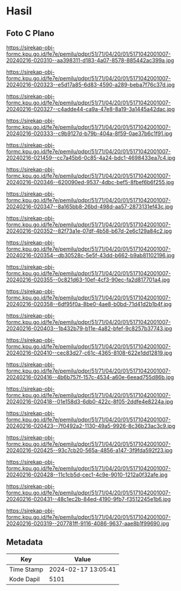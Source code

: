 # Hasil

## Foto C Plano

https://sirekap-obj-formc.kpu.go.id/fe7e/pemilu/pdpr/51/71/04/20/01/5171042001007-20240216-020310--aa398311-d183-4a07-8578-885442ac399a.jpg

https://sirekap-obj-formc.kpu.go.id/fe7e/pemilu/pdpr/51/71/04/20/01/5171042001007-20240216-020323--e5d17a85-6d83-4590-a289-beba7f76c37d.jpg

https://sirekap-obj-formc.kpu.go.id/fe7e/pemilu/pdpr/51/71/04/20/01/5171042001007-20240216-020327--c4adde44-ca9a-47e8-8a19-3a1445a42dac.jpg

https://sirekap-obj-formc.kpu.go.id/fe7e/pemilu/pdpr/51/71/04/20/01/5171042001007-20240216-020333--c9b9127d-b79b-404a-8f59-0ae37b6c1f91.jpg

https://sirekap-obj-formc.kpu.go.id/fe7e/pemilu/pdpr/51/71/04/20/01/5171042001007-20240216-021459--cc7a45b6-0c85-4a24-bdc1-4698433ea7c4.jpg

https://sirekap-obj-formc.kpu.go.id/fe7e/pemilu/pdpr/51/71/04/20/01/5171042001007-20240216-020346--620090ed-9537-4dbc-bef5-8fbef6b6f255.jpg

https://sirekap-obj-formc.kpu.go.id/fe7e/pemilu/pdpr/51/71/04/20/01/5171042001007-20240216-020347--8a165bb8-26bd-498d-aa57-2873131ef43c.jpg

https://sirekap-obj-formc.kpu.go.id/fe7e/pemilu/pdpr/51/71/04/20/01/5171042001007-20240216-020352--82f73a1e-07df-4b58-b67d-2e6c129a84c2.jpg

https://sirekap-obj-formc.kpu.go.id/fe7e/pemilu/pdpr/51/71/04/20/01/5171042001007-20240216-020354--db30528c-5e5f-43dd-b662-b9ab81102196.jpg

https://sirekap-obj-formc.kpu.go.id/fe7e/pemilu/pdpr/51/71/04/20/01/5171042001007-20240216-020355--0c821d63-10ef-4cf3-90ec-fa2d817701a4.jpg

https://sirekap-obj-formc.kpu.go.id/fe7e/pemilu/pdpr/51/71/04/20/01/5171042001007-20240216-020358--6df95f0a-8be0-4ae8-b0bd-71d41d2b1b4f.jpg

https://sirekap-obj-formc.kpu.go.id/fe7e/pemilu/pdpr/51/71/04/20/01/5171042001007-20240216-020403--1b432b79-b11e-4a82-bfef-9c8257b37743.jpg

https://sirekap-obj-formc.kpu.go.id/fe7e/pemilu/pdpr/51/71/04/20/01/5171042001007-20240216-020410--cec83d27-c61c-4365-8108-622e1dd12819.jpg

https://sirekap-obj-formc.kpu.go.id/fe7e/pemilu/pdpr/51/71/04/20/01/5171042001007-20240216-020416--4b6b757f-157c-4534-a60e-6eead755d86b.jpg

https://sirekap-obj-formc.kpu.go.id/fe7e/pemilu/pdpr/51/71/04/20/01/5171042001007-20240216-020418--01e158d3-6db0-422c-8f05-2ddfe4e8224a.jpg

https://sirekap-obj-formc.kpu.go.id/fe7e/pemilu/pdpr/51/71/04/20/01/5171042001007-20240216-020423--7f0492a2-1130-49a5-9926-8c36b23ac3c9.jpg

https://sirekap-obj-formc.kpu.go.id/fe7e/pemilu/pdpr/51/71/04/20/01/5171042001007-20240216-020425--93c7cb20-565a-4856-a147-3f9fda592f23.jpg

https://sirekap-obj-formc.kpu.go.id/fe7e/pemilu/pdpr/51/71/04/20/01/5171042001007-20240216-020428--11c1cb5d-cec1-4c9e-9010-1212a0f32afe.jpg

https://sirekap-obj-formc.kpu.go.id/fe7e/pemilu/pdpr/51/71/04/20/01/5171042001007-20240216-020431--48c1ec2b-84ed-4190-9fb7-f3512245e1b6.jpg

https://sirekap-obj-formc.kpu.go.id/fe7e/pemilu/pdpr/51/71/04/20/01/5171042001007-20240216-020319--207781ff-9116-4086-9637-aae8b1f99690.jpg


## Metadata

| Key        | Value               |
| ---------- | ------------------- |
| Time Stamp | 2024-02-17 13:05:41 |
| Kode Dapil | 5101                |



